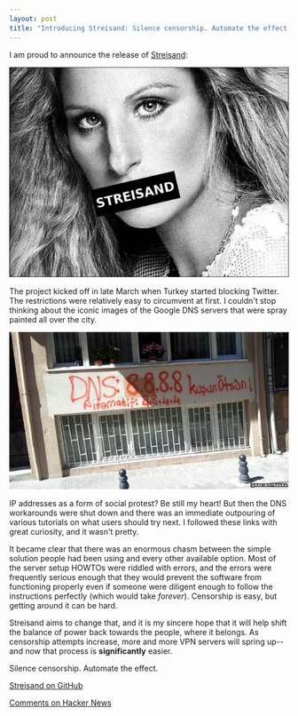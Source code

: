 ```yaml
---
layout: post
title: "Introducing Streisand: Silence censorship. Automate the effect."
---
```

I am proud to announce the release of [Streisand](https://github.com/jlund/streisand):

[![Streisand logo](/assets/2014-07-24-introducing-streisand/streisand.jpg "Silence censorship. Automate the effect.")](https://github.com/jlund/streisand)

The project kicked off in late March when Turkey started blocking Twitter. The restrictions were relatively easy to circumvent at first. I couldn't stop thinking about the iconic images of the Google DNS servers that were spray painted all over the city.

![DNS graffiti](/assets/2014-07-24-introducing-streisand/dns-graffiti.jpg)

IP addresses as a form of social protest? Be still my heart! But then the DNS workarounds were shut down and there was an immediate outpouring of various tutorials on what users should try next. I followed these links with great curiosity, and it wasn't pretty.

It became clear that there was an enormous chasm between the simple solution people had been using and every other available option. Most of the server setup HOWTOs were riddled with errors, and the errors were frequently serious enough that they would prevent the software from functioning properly even if someone were diligent enough to follow the instructions perfectly (which would take *forever*). Censorship is easy, but getting around it can be hard.

Streisand aims to change that, and it is my sincere hope that it will help shift the balance of power back towards the people, where it belongs. As censorship attempts increase, more and more VPN servers will spring up--and now that process is **significantly** easier.

Silence censorship. Automate the effect.

[Streisand on GitHub](https://github.com/jlund/streisand)

[Comments on Hacker News](https://news.ycombinator.com/item?id=8082444)
